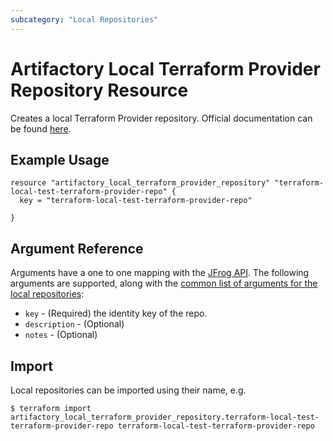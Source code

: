 ```yaml
---
subcategory: "Local Repositories"
---
```

# Artifactory Local Terraform Provider Repository Resource

Creates a local Terraform Provider repository.
Official documentation can be found [here](https://www.jfrog.com/confluence/display/JFROG/Terraform+Repositories).

## Example Usage

```hcl
resource "artifactory_local_terraform_provider_repository" "terraform-local-test-terraform-provider-repo" {
  key = "terraform-local-test-terraform-provider-repo"
  
}
```

## Argument Reference

Arguments have a one to one mapping with the [JFrog API](https://www.jfrog.com/confluence/display/RTF/Repository+Configuration+JSON).
The following arguments are supported, along with the [common list of arguments for the local repositories](local.md):

* `key` - (Required) the identity key of the repo.
* `description` - (Optional)
* `notes` - (Optional)

## Import

Local repositories can be imported using their name, e.g.
```
$ terraform import artifactory_local_terraform_provider_repository.terraform-local-test-terraform-provider-repo terraform-local-test-terraform-provider-repo
```
